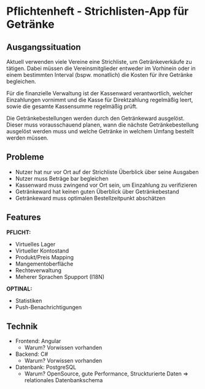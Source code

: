# Pflichtenheft - Strichlisten-App für Getränke

## Ausgangssituation

Aktuell verwenden viele Vereine eine Strichliste, um Getränkeverkäufe zu tätigen. Dabei müssen die Vereinsmitglieder entweder im Vorhinein oder in einem bestimmten Interval (bspw. monatlich) die Kosten für ihre Getränke begleichen.

Für die finanzielle Verwaltung ist der Kassenward verantwortlich, welcher Einzahlungen vornimmt und die Kasse für Direktzahlung regelmäßig leert, sowie die gesamte Kassensumme regelmäßig prüft.

Die Getränkebestellungen werden durch den Getränkeward ausgelöst. Dieser muss vorausschauend planen, wann die nächste Getränkebestellung ausgelöst werden muss und welche Getränke in welchem Umfang bestellt werden müssen.

## Probleme

- Nutzer hat nur vor Ort auf der Strichliste Überblick über seine Ausgaben
- Nutzer muss Beträge bar begleichen
- Kassenward muss zwingend vor Ort sein, um Einzahlung zu verifizieren
- Getränkeward hat keinen guten Überblick über Getränkebestand
- Getränkeward muss optimalen Bestellzeitpunkt abschätzen

## Features

**PFLICHT:**
- Virtuelles Lager
- Virtueller Kontostand
- Produkt/Preis Mapping
- Mangementoberfläche
- Rechteverwaltung
- Meherer Sprachen Spupport (I18N)

**OPTINAL:**
- Statistiken
- Push-Benachrichtigungen

## Technik

- Frontend: Angular
  - Warum? Vorwissen vorhanden
- Backend: C#
  - Warum? Vorwissen vorhanden
- Datenbank: PostgreSQL
  - Warum? OpenSource, gute Performance, Struckturierte Daten &rArr; relationales Datenbankschema